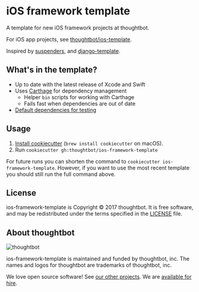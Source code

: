 # iOS framework template

A template for new iOS framework projects at thoughtbot.

For iOS app projects, see [thoughtbot/ios-template][ios-template].

Inspired by [suspenders][], and [django-template][].

[ios-template]: https://github.com/thoughtbot/ios-template
[suspenders]: https://github.com/thoughtbot/suspenders
[django-template]: https://github.com/thoughtbot/django-template

## What's in the template?

- Up to date with the latest release of Xcode and Swift
- Uses [Carthage][] for dependency management
  - Helper `bin` scripts for working with Carthage
  - Fails fast when dependencies are out of date
- [Default dependencies for testing][testing-deps]

[Carthage]: https://github.com/Carthage/Carthage
[testing-deps]: https://github.com/thoughtbot/kickoff-ios/blob/master/%7B%7B%20cookiecutter.project_name%20%7D%7D/Cartfile.private

## Usage

1. [Install cookiecutter][cookiecutter] (`brew install cookiecutter` on
   macOS).
2. Run `cookiecutter gh:thoughtbot/ios-framework-template`

[cookiecutter]: http://cookiecutter.readthedocs.org/en/latest/installation.html

For future runs you can shorten the command to `cookiecutter ios-framework-template`.
However, if you want to use the most recent template you should still run the
full command above.

## License

ios-framework-template is Copyright © 2017 thoughtbot. It is free software, and
may be redistributed under the terms specified in the [LICENSE][] file.

[LICENSE]: LICENSE

## About thoughtbot

![thoughtbot](https://thoughtbot.com/logo.png)

ios-framework-template is maintained and funded by thoughtbot, inc. The names
and logos for thoughtbot are trademarks of thoughtbot, inc.

We love open source software!
See [our other projects][community].
We are [available for hire][hire].

[community]: https://thoughtbot.com/community?utm_source=github
[hire]: https://thoughtbot.com?utm_source=github
